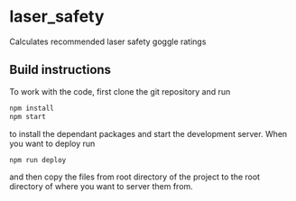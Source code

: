 # laser_safety
Calculates recommended laser safety goggle ratings

## Build instructions

To work with the code, first clone the git repository and run
```bash
npm install
npm start
```
to install the dependant packages and start the development server. When you want to deploy run
```bash
npm run deploy
```
and then copy the files from root directory of the project to the root directory of where you want to server them from.

